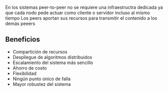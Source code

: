 En los sistemas peer-to-peer no se requiere una infraestructra dedicada ya que cada nodo pede actuar como cliente o servidor incluso al mismo tiempo
Los peers aportan sus recursos para transmitir el contenido a los demás peeers

## Beneficios

- Compartición de recursos
- Despliegue de algoritmos distribuidos
- Escalamiento del sistema más sencillo
- Ahorro de costo
- Flexibilidad
- Ningún punto único de falla
- Mayor robustez del sistema